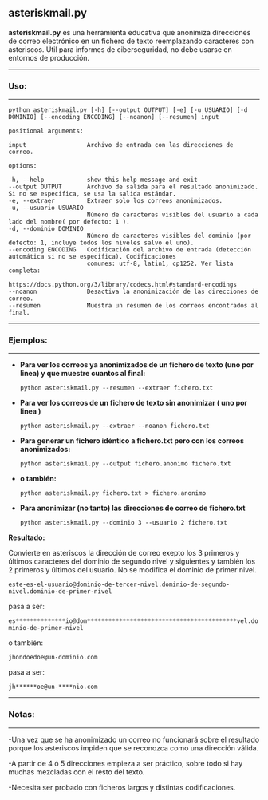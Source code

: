 ## asteriskmail.py 


**asteriskmail.py** es una herramienta educativa que anonimiza direcciones de correo electrónico en un fichero de texto reemplazando caracteres con asteriscos. Útil para informes de ciberseguridad, no debe usarse en entornos de producción.

---
### Uso: 
---
`python asteriskmail.py [-h] [--output OUTPUT] [-e] [-u USUARIO] [-d DOMINIO] [--encoding ENCODING] [--noanon] [--resumen] input`

	positional arguments:
	
	input                 Archivo de entrada con las direcciones de correo.

	options:
	
	-h, --help            show this help message and exit
	--output OUTPUT       Archivo de salida para el resultado anonimizado. Si no se especifica, se usa la salida estándar.
	-e, --extraer         Extraer solo los correos anonimizados.
	-u, --usuario USUARIO
                          Número de caracteres visibles del usuario a cada lado del nombre( por defecto: 1 ).
	-d, --dominio DOMINIO
                          Número de caracteres visibles del dominio (por defecto: 1, incluye todos los niveles salvo el uno).
	--encoding ENCODING   Codificación del archivo de entrada (detección automática si no se especifica). Codificaciones
                          comunes: utf-8, latin1, cp1252. Ver lista completa:
                          https://docs.python.org/3/library/codecs.html#standard-encodings
	--noanon              Desactiva la anonimización de las direcciones de correo.
	--resumen             Muestra un resumen de los correos encontrados al final.
---
### Ejemplos:
---
- **Para ver los correos ya anonimizados de un fichero de texto (uno por linea) y que muestre cuantos al final:**

    ```python asteriskmail.py --resumen --extraer fichero.txt```


- **Para ver los correos de un fichero de texto sin anonimizar ( uno por linea )**

    ```python asteriskmail.py --extraer --noanon fichero.txt```


- **Para generar un fichero idéntico a fichero.txt pero con los correos anonimizados:**

     ```python asteriskmail.py --output fichero.anonimo fichero.txt```


- **o también:**

    ```python asteriskmail.py fichero.txt > fichero.anonimo```


- **Para anonimizar (no tanto) las direcciones de correo de fichero.txt**

    ```python asteriskmail.py --dominio 3 --usuario 2 fichero.txt```

**Resultado:**

Convierte en asteriscos la dirección de correo exepto los 3 primeros y últimos caracteres 
del dominio de segundo nivel y siguientes y también los 2 primeros y últimos del usuario. 
No se modifica el dominio de primer nivel.

`este-es-el-usuario@dominio-de-tercer-nivel.dominio-de-segundo-nivel.dominio-de-primer-nivel`  

pasa a ser:  

`es**************io@dom******************************************vel.dominio-de-primer-nivel`

o también:

`jhondoedoe@un-dominio.com`  

pasa a ser:

`jh******oe@un-****nio.com`  

---
### Notas:
---
-Una vez que se ha anonimizado un correo no funcionará sobre el resultado porque 
los asteriscos impiden que se reconozca como una dirección válida.

-A partir de 4 ó 5 direcciones empieza a ser práctico, sobre todo si hay muchas mezcladas con el resto del texto.

-Necesita ser probado con ficheros largos y distintas codificaciones.
